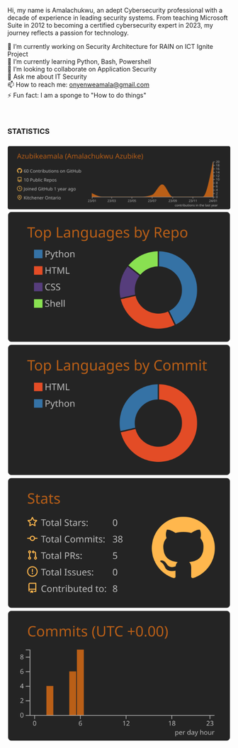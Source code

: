 Hi, my name is Amalachukwu, an adept Cybersecurity professional with a decade of experience in leading security systems. From teaching Microsoft Suite in 2012 to becoming a certified cybersecurity expert in 2023, my journey reflects a passion for technology. 

🔭 I’m currently working on Security Architecture for RAIN on ICT Ignite Project <br>
🌱 I’m currently learning Python, Bash, Powershell <br>
👯 I’m looking to collaborate on Application Security <br>
💬 Ask me about IT Security <br>
📫 How to reach me: onyenweamala@gmail.com <br>
⚡ Fun fact: I am a sponge to "How to do things" <br>
<br>
<br>
<h3>STATISTICS<h3>

[![](https://raw.githubusercontent.com/Azubikeamala/azubikeamala/master/profile-summary-card-output/darcula/0-profile-details.svg)](https://github.com/vn7n24fzkq/github-profile-summary-cards)
[![](https://raw.githubusercontent.com/Azubikeamala/azubikeamala/master/profile-summary-card-output/darcula/1-repos-per-language.svg)](https://github.com/vn7n24fzkq/github-profile-summary-cards) [![](https://raw.githubusercontent.com/Azubikeamala/azubikeamala/master/profile-summary-card-output/darcula/2-most-commit-language.svg)](https://github.com/vn7n24fzkq/github-profile-summary-cards)
[![](https://raw.githubusercontent.com/Azubikeamala/azubikeamala/master/profile-summary-card-output/darcula/3-stats.svg)](https://github.com/vn7n24fzkq/github-profile-summary-cards) [![](https://raw.githubusercontent.com/Azubikeamala/azubikeamala/master/profile-summary-card-output/darcula/4-productive-time.svg)](https://github.com/vn7n24fzkq/github-profile-summary-cards)

